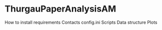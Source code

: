 # ThurgauPaperAnalysisAM

How to install requirements
Contacts
config.ini
Scripts
Data structure
Plots
 
